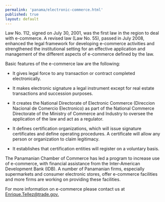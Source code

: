 ```yaml
---
permalink: 'panama/electronic-commerce.html'
published: true
layout: default
---
```

Law No. 112, signed on July 30, 2001, was the first law in the region to deal with e-commerce. A revised law (Law No. 55), passed in July 2008, enhanced the legal framework for developing e-commerce activities and strengthened the institutional setting for an effective application and management of the different aspects of e-commerce defined by the law.

Basic features of the e-commerce law are the following:

* It gives legal force to any transaction or contract completed electronically.
 
* It makes electronic signature a legal instrument except for real estate transactions and succession purposes.

* It creates the National Directorate of Electronic Commerce (Direccion Nacional de Comercio Electronico) as part of the National Commerce Directorate of the Ministry of Commerce and Industry to oversee the application of the law and act as a regulator.

* It defines certification organizations, which will issue signature certificates and define operating procedures. A certificate will allow any person or organization to claim legitimacy.

* It establishes that certification entities will register on a voluntary basis.

The Panamanian Chamber of Commerce has led a program to increase use of e-commerce, with financial assistance from the Inter-American Development Bank (IDB). A number of Panamanian firms, especially supermarkets and consumer electronic stores, offer e-commerce facilities and more firms are working on providing these facilities.

For more information on e-commerce please contact us at [Enrique.Tellez@trade.gov.](enrique.tellez@trade.gov)
